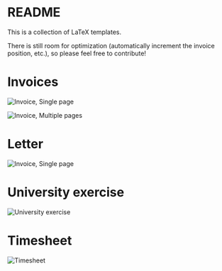 # README

This is a collection of LaTeX templates.

There is still room for optimization (automatically increment 
the invoice position, etc.), so please feel free to contribute!

# Invoices

![Invoice, Single page](https://github.com/cmichi/latex-template-collection/raw/master/images/invoice0.png)

![Invoice, Multiple pages](https://github.com/cmichi/latex-template-collection/raw/master/images/invoice1.png)


# Letter

![Invoice, Single page](https://github.com/cmichi/latex-template-collection/raw/master/images/letter.png)


# University exercise

![University exercise](https://github.com/cmichi/latex-template-collection/raw/master/images/exercise.png)


# Timesheet

![Timesheet](https://github.com/cmichi/latex-template-collection/raw/master/images/timesheet.png)

